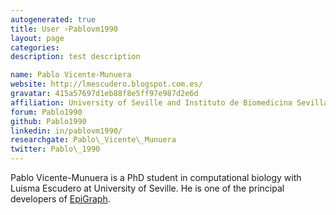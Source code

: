 ```yaml
---
autogenerated: true
title: User ›Pablovm1990
layout: page
categories: 
description: test description

name: Pablo Vicente-Munuera
website: http://lmescudero.blogspot.com.es/
gravatar: 415a57697d1eb88f8e5ff97e987d2e6d
affiliation: University of Seville and Instituto de Biomedicina Sevilla (IBiS)
forum: Pablo1990
github: Pablo1990
linkedin: in/pablovm1990/
researchgate: Pablo\_Vicente\_Munuera
twitter: Pablo\_1990
---
```


Pablo Vicente-Munuera is a PhD student in computational biology with Luisma Escudero at University of Seville. He is one of the principal developers of [EpiGraph](/plugins/epigraph).
